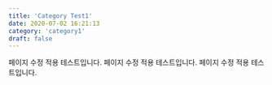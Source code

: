 ```yaml
---
title: 'Category Test1'
date: 2020-07-02 16:21:13
category: 'category1'
draft: false
---
```


페이지 수정 적용 테스트입니다.
페이지 수정 적용 테스트입니다.
페이지 수정 적용 테스트입니다.
